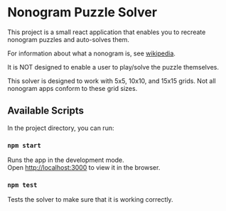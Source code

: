 # Nonogram Puzzle Solver

This project is a small react application that enables you to recreate nonogram puzzles and auto-solves them.

For information about what a nonogram is, see [wikipedia](https://en.wikipedia.org/wiki/Nonogram).

It is NOT designed to enable a user to play/solve the puzzle themselves.

This solver is designed to work with 5x5, 10x10, and 15x15 grids. Not all nonogram apps conform to
these grid sizes.

## Available Scripts

In the project directory, you can run:

### `npm start`

Runs the app in the development mode.\
Open [http://localhost:3000](http://localhost:3000) to view it in the browser.

### `npm test`

Tests the solver to make sure that it is working correctly.